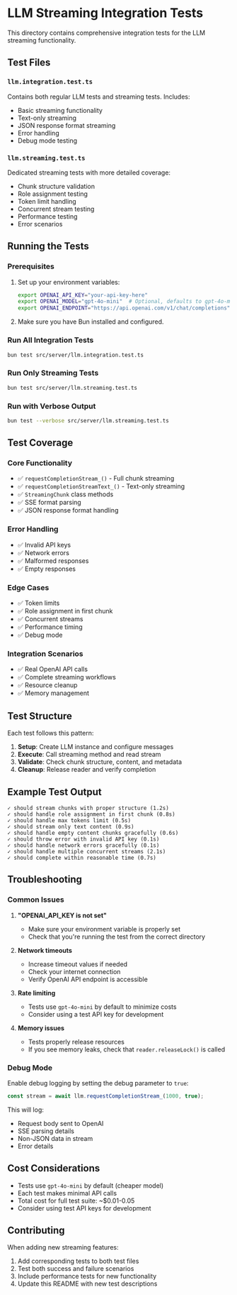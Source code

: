 # LLM Streaming Integration Tests

This directory contains comprehensive integration tests for the LLM streaming functionality.

## Test Files

### `llm.integration.test.ts`
Contains both regular LLM tests and streaming tests. Includes:
- Basic streaming functionality
- Text-only streaming
- JSON response format streaming
- Error handling
- Debug mode testing

### `llm.streaming.test.ts`
Dedicated streaming tests with more detailed coverage:
- Chunk structure validation
- Role assignment testing
- Token limit handling
- Concurrent stream testing
- Performance testing
- Error scenarios

## Running the Tests

### Prerequisites
1. Set up your environment variables:
   ```bash
   export OPENAI_API_KEY="your-api-key-here"
   export OPENAI_MODEL="gpt-4o-mini"  # Optional, defaults to gpt-4o-mini
   export OPENAI_ENDPOINT="https://api.openai.com/v1/chat/completions"  # Optional
   ```

2. Make sure you have Bun installed and configured.

### Run All Integration Tests
```bash
bun test src/server/llm.integration.test.ts
```

### Run Only Streaming Tests
```bash
bun test src/server/llm.streaming.test.ts
```

### Run with Verbose Output
```bash
bun test --verbose src/server/llm.streaming.test.ts
```

## Test Coverage

### Core Functionality
- ✅ `requestCompletionStream_()` - Full chunk streaming
- ✅ `requestCompletionStreamText_()` - Text-only streaming
- ✅ `StreamingChunk` class methods
- ✅ SSE format parsing
- ✅ JSON response format handling

### Error Handling
- ✅ Invalid API keys
- ✅ Network errors
- ✅ Malformed responses
- ✅ Empty responses

### Edge Cases
- ✅ Token limits
- ✅ Role assignment in first chunk
- ✅ Concurrent streams
- ✅ Performance timing
- ✅ Debug mode

### Integration Scenarios
- ✅ Real OpenAI API calls
- ✅ Complete streaming workflows
- ✅ Resource cleanup
- ✅ Memory management

## Test Structure

Each test follows this pattern:
1. **Setup**: Create LLM instance and configure messages
2. **Execute**: Call streaming method and read stream
3. **Validate**: Check chunk structure, content, and metadata
4. **Cleanup**: Release reader and verify completion

## Example Test Output

```
✓ should stream chunks with proper structure (1.2s)
✓ should handle role assignment in first chunk (0.8s)
✓ should handle max tokens limit (0.5s)
✓ should stream only text content (0.9s)
✓ should handle empty content chunks gracefully (0.6s)
✓ should throw error with invalid API key (0.1s)
✓ should handle network errors gracefully (0.1s)
✓ should handle multiple concurrent streams (2.1s)
✓ should complete within reasonable time (0.7s)
```

## Troubleshooting

### Common Issues

1. **"OPENAI_API_KEY is not set"**
   - Make sure your environment variable is properly set
   - Check that you're running the test from the correct directory

2. **Network timeouts**
   - Increase timeout values if needed
   - Check your internet connection
   - Verify OpenAI API endpoint is accessible

3. **Rate limiting**
   - Tests use `gpt-4o-mini` by default to minimize costs
   - Consider using a test API key for development

4. **Memory issues**
   - Tests properly release resources
   - If you see memory leaks, check that `reader.releaseLock()` is called

### Debug Mode

Enable debug logging by setting the debug parameter to `true`:
```typescript
const stream = await llm.requestCompletionStream_(1000, true);
```

This will log:
- Request body sent to OpenAI
- SSE parsing details
- Non-JSON data in stream
- Error details

## Cost Considerations

- Tests use `gpt-4o-mini` by default (cheaper model)
- Each test makes minimal API calls
- Total cost for full test suite: ~$0.01-0.05
- Consider using test API keys for development

## Contributing

When adding new streaming features:
1. Add corresponding tests to both test files
2. Test both success and failure scenarios
3. Include performance tests for new functionality
4. Update this README with new test descriptions
